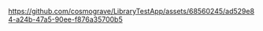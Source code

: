 

https://github.com/cosmograve/LibraryTestApp/assets/68560245/ad529e84-a24b-47a5-90ee-f876a35700b5

